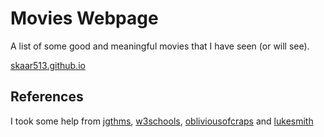 # Movies Webpage
A list of some good and meaningful movies that I have seen (or will see).
<p><a href=https://skaar513.github.io>skaar513.github.io</a></p>

## References
I took some help from 
<a href=https://jgthms.com/web-design-in-4-minutes>jgthms</a>, 
<a href=https://w3schools.com/css>w3schools</a>, 
<a href=https://camo.githubusercontent.com/9297eb33015795689442bca39f2381dc15861aeacc13abde2611f4fe391a8cf6/68747470733a2f2f692e6962622e636f2f534b62546b6a512f31322e706e67>obliviousofcraps</a> and
<a href=https://lukesmith.xyz>lukesmith</a>



